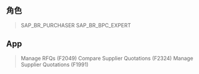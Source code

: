 ## 角色
> SAP_BR_PURCHASER
> SAP_BR_BPC_EXPERT
## App
> Manage RFQs (F2049)
> Compare Supplier Quotations (F2324)
> Manage Supplier Quotations (F1991)